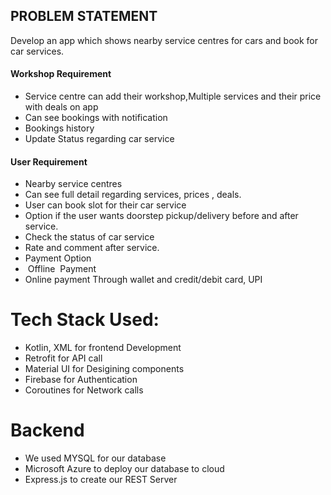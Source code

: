## PROBLEM STATEMENT
Develop an app which shows nearby service centres for cars and book for car
services.

#### Workshop Requirement
 - Service centre can add their workshop,Multiple services and their price with
deals on app
 - Can see bookings with notification
 - Bookings history
 - Update Status regarding car service

#### User Requirement

 - Nearby service centres 
 - Can see full detail regarding services, prices , deals.
 - User can book slot for their car service 
 - Option if the user wants doorstep pickup/delivery before and after service.
 - Check the status of car service
 - Rate and comment after service.
 - Payment Option
 -  Offline  Payment 
 - Online payment Through wallet and credit/debit card, UPI

# Tech Stack Used: 
 - Kotlin, XML for frontend Development
 - Retrofit for API call
 - Material UI for Desigining components
 - Firebase for Authentication
 - Coroutines for Network calls

# Backend
 - We used MYSQL for our database
 - Microsoft Azure to deploy our database to cloud
 - Express.js to create our REST Server


